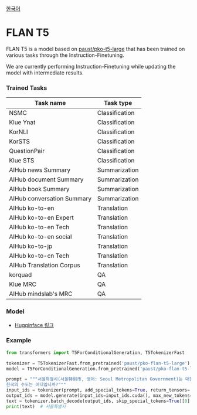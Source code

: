 [한국어](https://github.com/paust-team/pko-t5/tree/main/pkot5/flan/README.md)

# FLAN T5

FLAN T5 is a model based on [paust/pko-t5-large](https://huggingface.co/paust/pko-t5-large) that has been trained on various tasks through the Instruction-Finetuning.

We are currently performing Instruction-Finetuning while updating the model with intermediate results.

### Trained Tasks

| Task name                  | Task type      | 
|----------------------------|----------------|
| NSMC                       | Classification |
| Klue Ynat                  | Classification |
| KorNLI                     | Classification |
| KorSTS                     | Classification |
| QuestionPair               | Classification |
| Klue STS                   | Classification |
| AIHub news Summary         | Summarization  |
| AIHub document Summary     | Summarization  |
| AIHub book Summary         | Summarization  |
| AIHub conversation Summary | Summarization  |
| AIHub ko-to-en             | Translation    |
| AIHub ko-to-en Expert      | Translation    |
| AIHub ko-to-en Tech        | Translation    |
| AIHub ko-to-en social      | Translation    |
| AIHub ko-to-jp             | Translation    |
| AIHub ko-to-cn Tech        | Translation    |
| AIHub Translation Corpus   | Translation    |
| korquad                    | QA             |
| Klue MRC                   | QA             |
| AIHub mindslab's MRC       | QA             |


### Model
- [Hugginface 링크](https://huggingface.co/paust/pko-flan-t5-large)


### Example
```python
from transformers import T5ForConditionalGeneration, T5TokenizerFast

tokenizer = T5TokenizerFast.from_pretrained('paust/pko-flan-t5-large')
model = T5ForConditionalGeneration.from_pretrained('paust/pko-flan-t5-large', device_map='cuda')

prompt = """서울특별시(서울特別市, 영어: Seoul Metropolitan Government)는 대한민국 수도이자 최대 도시이다. 선사시대부터 사람이 거주하였으나 본 역사는 백제 첫 수도 위례성을 시초로 한다. 삼국시대에는 전략적 요충지로서 고구려, 백제, 신라가 번갈아 차지하였으며, 고려 시대에는 왕실의 별궁이 세워진 남경(南京)으로 이름하였다.
한국의 수도는 어디입니까?"""
input_ids = tokenizer(prompt, add_special_tokens=True, return_tensors='pt').input_ids
output_ids = model.generate(input_ids=input_ids.cuda(), max_new_tokens=32, num_beams=12)
text = tokenizer.batch_decode(output_ids, skip_special_tokens=True)[0]
print(text)  # 서울특별시
```